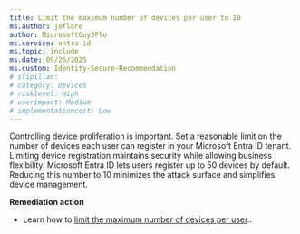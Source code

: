 ```yaml
---
title: Limit the maximum number of devices per user to 10
ms.author: joflore
author: MicrosoftGuyJFlo
ms.service: entra-id
ms.topic: include
ms.date: 09/26/2025
ms.custom: Identity-Secure-Recommendation
# sfipillar: 
# category: Devices
# risklevel: High
# userimpact: Medium
# implementationcost: Low
---
```

Controlling device proliferation is important. Set a reasonable limit on the number of devices each user can register in your Microsoft Entra ID tenant. Limiting device registration maintains security while allowing business flexibility. Microsoft Entra ID lets users register up to 50 devices by default. Reducing this number to 10 minimizes the attack surface and simplifies device management.

**Remediation action**

- Learn how to [limit the maximum number of devices per user](/entra/identity/devices/manage-device-identities#configure-device-settings)..
